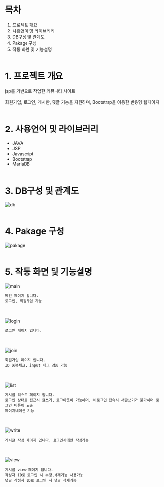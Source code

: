 # 목차
1. 프로젝트 개요
2. 사용언어 및 라이브러리
3. DB구성 및 관계도
4. Pakage 구성
5. 작동 화면 및 기능설명
<br><br>
# 1. 프로젝트 개요
jsp를 기반으로 작업한 커뮤니티 사이트<br><br>
회원가입, 로그인, 게시판, 댓글 기능을 지원하며, Bootstrap을 이용한 반응형 웹페이지
<br><br>
# 2. 사용언어 및 라이브러리
- JAVA
- JSP
- Javascript
- Bootstrap
- MariaDB
<br><br>
# 3. DB구성 및 관계도
![db](https://user-images.githubusercontent.com/59347101/97004557-31299680-1578-11eb-8158-164dfb7079d1.PNG)
<br><br>
# 4. Pakage 구성
![pakage](https://user-images.githubusercontent.com/59347101/97004561-325ac380-1578-11eb-8a20-584fb67995f5.PNG)
<br><br>
# 5. 작동 화면 및 기능설명
![main](https://user-images.githubusercontent.com/59347101/97004331-e27bfc80-1577-11eb-8add-94c2889f5fb3.png)
<br>
```
메인 페이지 입니다.
로그인, 회원가입 가능
```
<br><br>
![login](https://user-images.githubusercontent.com/59347101/97004335-e3ad2980-1577-11eb-8236-ecffae9646fa.png)
<br>
```
로그인 페이지 입니다.
```
<br><br>
![join](https://user-images.githubusercontent.com/59347101/97004336-e445c000-1577-11eb-80bb-9e0ce0375cf8.png)
<br>
```
회원가입 페이지 입니다.
ID 중복체크, input 태그 검증 가능
```
<br><br>
![list](https://user-images.githubusercontent.com/59347101/97004337-e445c000-1577-11eb-833b-45f6d09b7d7b.PNG)
<br>
```
게시글 리스트 페이지 입니다.
로그인 상태로 접근시 글쓰기, 로그아웃이 가능하며, 비로그인 접속시 새글쓰기가 불가하며 로그인 버튼이 노출
페이지네이션 기능 
```
<br><br>
![write](https://user-images.githubusercontent.com/59347101/97004338-e4de5680-1577-11eb-8c20-919f91bf1898.png)
<br>
```
게시글 작성 페이지 입니다. 로그인시에만 작성가능
```
<br><br>
![view](https://user-images.githubusercontent.com/59347101/97004333-e3149300-1577-11eb-8f0e-a6390b3350fa.png)
<br>
```
게시글 view 페이지 입니다.
작성자 ID로 로그인 시 수정,삭제기능 사용가능
댓글 작성자 ID로 로그인 시 댓글 삭제기능 
```
<br><br>

